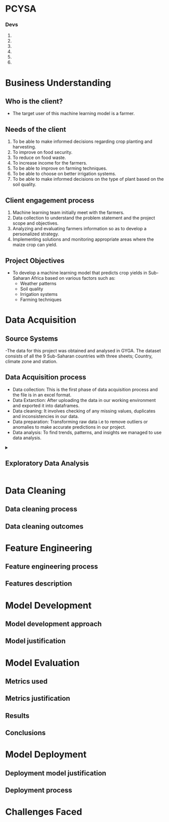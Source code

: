 # PCYSA
### Devs
1.
2.
3.
4.
5.
6.

# Business Understanding
## Who is the client?
- The target user of this machine learning model is a farmer.
## Needs of the client
1. To be able to make informed decisions regarding crop planting and harvesting.
2. To improve on food security.
3. To reduce on food waste.
4. To increase income for the farmers.
5. To be able to improve on farming techniques.
6. To be able to choose on better irrigation systems.
7. To be able to make informed decisions on the type of plant based on the soil quality.

## Client engagement process
 1. Machine learning team initially meet with the farmers.
 2. Data collection to understand the problem statement and the project scope and objectives.
 3. Analyzing and evaluating farmers information so as to develop a personalized strategy. 
 4.  Implementing solutions and monitoring appropriate areas where the maize crop can yield.



## Project Objectives
* To develop a machine learning model that predicts crop yields in Sub-Saharan Africa based on various factors such as:
    - Weather patterns
    - Soil quality
    - Irrigation systems
    - Farming techniques
# Data Acquisition
## Source Systems
-The data for this project was obtained and analysed in GYGA. The dataset consists of all the 9 Sub-Saharan countries with three sheets; Country, climate zone and station.
## Data Acquisition process
- Data collection: This is the first phase of data acquisition process and the file is in an excel format.
- Data Extarction: After uploading the data in our working environment and exported it into dataframes.
- Data cleaning: It involves checking of any missing values, duplicates and inconsistencies in our data.
- Data preparation: Transforming raw data i.e to remove outliers or anomalies to make accurate predictions in our project. 
- Data analysis: To find trends, patterns, and insights we managed to use data analysis. 
<details>

<summary><h2>Exploratory Data Analysis</h2></summary>
    
   <h3>I. Introduction</h3>

- Explanation of EDA and its purpose in this project
- The main variable of interest in the data


 <h3>II. EDA Techniques Used</h3>

- Description of the exploratory visualizations used to analyze data sets
- Explanation of data cleaning and preprocessing
- Identification of patterns and relationships
 
 <h3>III. Results of EDA </h3>

- Calculation of errors in the data sets
- Visualizations such as lineplots to examine the number of records of data reported
- Feature selection used to train the model

<h3>IV. Conclusion</h3>

- Outcome of EDA and its usefulness in understanding the data
- Importance of EDA in the development of the classification model

</details>

# Data Cleaning
## Data cleaning process
## Data cleaning outcomes

# Feature Engineering
## Feature engineering process
## Features description

# Model Development
## Model development approach
## Model justification

# Model Evaluation
## Metrics used
## Metrics justification
## Results
## Conclusions

# Model Deployment
## Deployment model justification
## Deployment process

# Challenges Faced

































   

